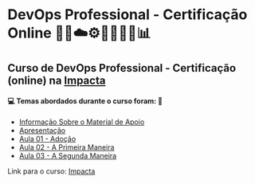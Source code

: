 # DevOps Professional - Certificação Online 🤖🎲☁️⚙️🤯👨🏻‍💻📊
## Curso de DevOps Professional - Certificação (online) na [Impacta](https://www.impacta.com.br/cursos/devops-professional-certificacao-online)
#### 💻 Temas abordados durante o curso foram: 🚀
- [Informação Sobre o Material de Apoio](https://github.com/romulovieira777/Devops_Professional_Certificacao_Online/tree/main/Informacao_Sobre_o_Material_de_Apoio)
- [Apresentação](https://github.com/romulovieira777/Devops_Professional_Certificacao_Online/tree/main/Apresentacao)
- [Aula 01 - Adoção](https://github.com/romulovieira777/Devops_Professional_Certificacao_Online/tree/main/Aula_01_Adocao)
- [Aula 02 - A Primeira Maneira](https://github.com/romulovieira777/Devops_Professional_Certificacao_Online/tree/main/Aula_02_A_Primeira_Maneira)
- [Aula 03 - A Segunda Maneira]()

Link para o curso: [Impacta](https://www.impacta.com.br/cursos/devops-professional-certificacao-online)